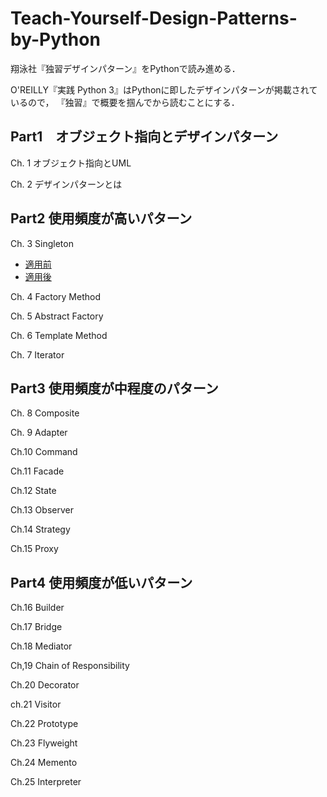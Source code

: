# Teach-Yourself-Design-Patterns-by-Python
翔泳社『独習デザインパターン』をPythonで読み進める．

O'REILLY『実践 Python 3』はPythonに即したデザインパターンが掲載されているので，
『独習』で概要を掴んでから読むことにする．

## Part1　オブジェクト指向とデザインパターン
Ch. 1 オブジェクト指向とUML

Ch. 2 デザインパターンとは

## Part2 使用頻度が高いパターン
Ch. 3 Singleton
- [適用前](https://github.com/GuitarBuilderClass/Teach-Yourself-Design-Patterns-by-Python/blob/master/Part2/3_1_useless_singleton.py)
- [適用後](https://github.com/GuitarBuilderClass/Teach-Yourself-Design-Patterns-by-Python/blob/master/Part2/3_1_singleton.py)

Ch. 4 Factory Method

Ch. 5 Abstract Factory

Ch. 6 Template Method

Ch. 7 Iterator

## Part3 使用頻度が中程度のパターン
Ch. 8 Composite

Ch. 9 Adapter

Ch.10 Command

Ch.11 Facade

Ch.12 State

Ch.13 Observer

Ch.14 Strategy

Ch.15 Proxy

## Part4 使用頻度が低いパターン
Ch.16 Builder

Ch.17 Bridge

Ch.18 Mediator

Ch,19 Chain of Responsibility

Ch.20 Decorator

ch.21 Visitor

Ch.22 Prototype

Ch.23 Flyweight

Ch.24 Memento

Ch.25 Interpreter

